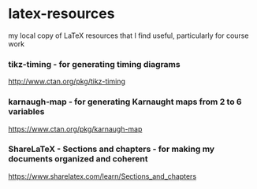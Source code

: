 # latex-resources
my local copy of LaTeX resources that I find useful, particularly for course work

### tikz-timing - for generating timing diagrams
http://www.ctan.org/pkg/tikz-timing

### karnaugh-map - for generating Karnaught maps from 2 to 6 variables
https://www.ctan.org/pkg/karnaugh-map

### ShareLaTeX - Sections and chapters - for making my documents organized and coherent
https://www.sharelatex.com/learn/Sections_and_chapters
